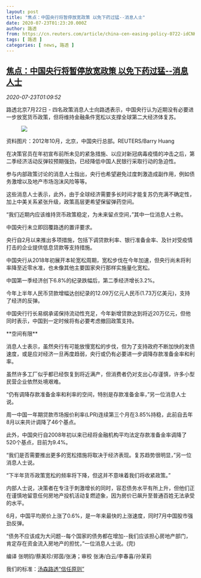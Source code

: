 ```yaml
---
layout: post
title: "焦点：中国央行将暂停放宽政策 以免下药过猛--消息人士"
date: 2020-07-23T01:23:20.000Z
author: 路透
from: https://cn.reuters.com/article/china-cen-easing-policy-0722-idCNKCS24O032
tags: [ 路透 ]
categories: [ news, 路透 ]
---
```

<!--1595467400000-->
[焦点：中国央行将暂停放宽政策 以免下药过猛--消息人士](https://cn.reuters.com/article/china-cen-easing-policy-0722-idCNKCS24O032)
------

<div>
<div><i>2020-07-23T01:09:52</i></div><div class="StandardArticleBody_body"><p>路透北京7月22日 - 四名政策消息人士向路透表示，中国央行认为近期没有必要进一步放宽货币政策，但将维持金融条件宽松以支撑全球第二大经济体复苏。 </p><div class="PrimaryAsset_container"><div class="Image_container" tabindex="-1"><figure class="Image_zoom" style="padding-bottom:"><div class="LazyImage_container LazyImage_dark" style="background-image:none"><img src="//s1.reutersmedia.net/resources/r/?m=02&amp;d=20200723&amp;t=2&amp;i=1526788044&amp;r=LYNXNPEG6M01A&amp;w=600" aria-label="资料图片：2012年10月，北京，中国央行总部。REUTERS/Barry Huang"/><div class="LazyImage_image LazyImage_fallback" style="background-image:url(//s1.reutersmedia.net/resources/r/?m=02&amp;d=20200723&amp;t=2&amp;i=1526788044&amp;r=LYNXNPEG6M01A&amp;w=600);background-position:center center;background-color:inherit"></div></div><div class="Image_expand-button" aria-label="Expand Image Slideshow" role="button" tabindex="0"></div></figure><figcaption><div class="Image_caption"><span>资料图片：2012年10月，北京，中国央行总部。REUTERS/Barry Huang</span></div></figcaption></div></div><p>在决策官员在年初宣布前所未见的紧急措施、以应对新冠病毒疫情的冲击之后，第二季经济活动反弹较预期强劲，已经降低中国人民银行采取行动的急迫性。 </p><p>参与内部政策讨论的消息人士指出，央行也希望避免过度刺激造成副作用，例如债务激增以及地产市场泡沫风险等等。 </p><p>这些消息人士表示，此外，由于全球经济需要多长时间才能复苏仍充满不确定性，加上中美关系紧张升级，政策高层更希望保留弹药空间。 </p><p>“我们近期内应该维持货币政策稳定，为未来留点空间，”其中一位消息人士称。 </p><p>中国央行未立即回覆路透的置评要求。 </p><p>央行自2月以来推出多项措施，包括下调贷款利率、银行准备金率、及针对受疫情打击的企业提供低息贷款等支持措施。 </p><p>中国央行从2018年初展开本轮宽松周期，宽松步伐在今年加速，但央行尚未将利率降至近零水准，也未像其他主要国家央行那样实施量化宽松。 </p><p>中国第一季经济创下6.8%的纪录跌幅后，第二季经济增长3.2%。 </p><p>今年上半年人民币贷款增幅达创纪录的12.09万亿元人民币(1.73万亿美元)，支持了经济的反弹。 </p><p>中国央行行长易纲承诺保持流动性充足，今年新增贷款达到将近20万亿元，但他同时表示，中国到一定时候将有必要考虑撤回政策支持。 </p><p>**空间有限** </p><p>消息人士表示，虽然央行有可能放慢宽松的步伐，但为了支持政府不断加快的发债速度，或是应对经济一旦再度趋弱，央行或仍有必要进一步调降存款准备金率和利率。 </p><p>虽然许多工厂似乎都已经恢复到将近满产，但消费者仍对支出心存谨慎，许多小型民营企业依然处境艰难。 </p><p>“仍有调降存款准备金率和利率的空间，特别是存款准备金率，”另一位消息人士说。 </p><p>周一中国一年期贷款市场报价利率(LPR)连续第三个月在3.85%持稳，此前自去年8月以来共计调降了46个基点。 </p><p>此外，中国央行自2008年初以来已经将金融机构平均法定存款准备金率调降了520个基点，目前为9.4%。 </p><p>“我们是否需要推出更多的宽松措施将取决于经济表现。复苏趋势很明显，”另一位消息人士说。 </p><p>“下半年货币政策宽松的频率将下降，但这并不意味着我们将收紧政策。” </p><p>内部人士说，决策者在专注于刺激增长的同时，容忍债务水平有所上升，但他们正在谨慎地留意任何房地产投机活动复燃迹象，因为房价已飙升至普通百姓无法承受的水平。 </p><p>6月，中国平均房价上涨了0.6%，是一年来最快的上涨速度，同时7月中国股市强劲反弹。 </p><p>“债务不应该成为大问题--每个国家的债务都在增加--我们应该担心房地产部门，肯定存在资金流入房地产的担忧，”一位消息人士说。(完) </p><div class="Attribution_container"><div class="Attribution_attribution"><p class="Attribution_content">编译 张明钧/蔡美珍/郑茵/张涛；审校 张涛/白云/李春喜/孙茉莉 </p></div></div><div class="StandardArticleBody_trustBadgeContainer"><span class="StandardArticleBody_trustBadgeTitle">我们的标准：</span><span class="trustBadgeUrl"><a href="https://www.thomsonreuters.cn/content/dam/openweb/documents/pdf/china/brochures/about-us-1.pdf">汤森路透“信任原则”</a></span></div></div>
</div>
